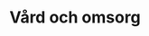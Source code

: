 ---
title: Vård och omsorg
tags:
    - Vård och omsorg
    - Abort
    - Dödshjälp
    - Folkhälsa
    - Funktionsnedsättningar
    - Sjuksköterskor
    - Sjukvård
    - Tandvård
    - Sjukvårdspolitik
    - Funktionshinder och tillgänglighet
    - Hälso- och sjukvård
    - Funktionshinder
    - Apotek
    - Apoteket
    - Psykiatri
    - Anhörigvård
    - Barnomsorg
    - LOV
    - LSS
    - Personlig assistans / LSS
    - Primärvård
    - Privat vård
    - Privata vårdförsäkringar
    - Smittskydd
    - Ungdomsmottagningar
    - Vaccinationer
    - Valfrihet inom vård och omsorg
    - Vanvård
    - Vård till papperslösa
    - Psykisk ohälsa
    - Assisterad befruktning
    - Barn- och ungdomsvård
    - Husläkare
    - Vårdköerna
    - Vårdköer
    - Barn som far illa
    - Valfrihet i välfärden
---
